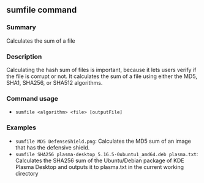 ## sumfile command

### Summary

Calculates the sum of a file

### Description

Calculating the hash sum of files is important, because it lets users verify if the file is corrupt or not. It calculates the sum of a file using either the MD5, SHA1, SHA256, or SHA512 algorithms.

### Command usage

* `sumfile <algorithm> <file> [outputFile]`

### Examples

* `sumfile MD5 DefenseShield.png`: Calculates the MD5 sum of an image that has the defensive shield.
* `sumfile SHA256 plasma-desktop_5.16.5-0ubuntu1_amd64.deb plasma.txt`: Calculates the SHA256 sum of the Ubuntu/Debian package of KDE Plasma Desktop and outputs it to plasma.txt in the current working directory